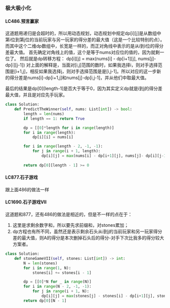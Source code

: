 ### 极大极小化
#### LC486.预言赢家
这道题用递归是会超时的，所以用动态规划，动态规划中规定dp[i][j]是从数组中第i位到第j位的当前玩家与另一玩家的得分差的最大值（这是一个比较特别的点）。而其中这个二维dp数组中，长宽是一样的，而正对角线中表示的是从i到i位的得分差最大值。
首先确定对角线上的值，这个是等于nums对应位的值的，因为就剩一位了。
然后就是dp转移方程：
dp[i][j] = max(nums[i] - dp[i+1][j], nums[j]- dp[i][j-1])
对上面的解释是，当面对[i,j]范围的数时，如果我选择i，则对手选择范围是[i+1,j]，相反如果我选择j，则对手选择范围是是[i,j-1]。所以对应的这一步新的得分差是nums[i]-dp[i+1,j]和nums[j]-dp[i,j-1]，并从他们中取最大值。

最后的结果是dp[0][length-1]是否大于等于0，因为其实定义dp就是i到j的得分差最大值，并且是对应先手玩家。


```python
class Solution:
    def PredictTheWinner(self, nums: List[int]) -> bool:
        length = len(nums)
        if length == 1: return True

        dp = [[0]*length for i in range(length)]
        for i in range(length):
            dp[i][i] = nums[i]

        for i in range(length - 2, -1, -1):
            for j in range(i + 1, length):
                dp[i][j] = max(nums[i] - dp[i+1][j], nums[j]- dp[i][j-1])
        
        return dp[0][length - 1] >= 0
```

#### LC877.石子游戏
跟上面486的做法一样

#### LC1690.石子游戏VII
这道题和877，还有486的做法是相近的，但是不一样的点在于：  
1. 这里是求剩余数字和，所以要先求前缀和，对stones累加；
2. dp方程也有所不同，虽然还是表示剩余石头从i到j的当前玩家和另一玩家得分差的最大值，则A的得分是本次删掉石头后的得分-对手下次比我多的得分较大方案者。
```python
class Solution:
    def stoneGameVII(self, stones: List[int]) -> int:
        N = len(stones)   
        for i in range(1, N):
            stones[i] += stones[i - 1]

        dp = [[0]*N for _ in range(N)]
        for i in range(N - 2, -1, -1):
            for j in range(i + 1, N):
                dp[i][j] = max(stones[j] - stones[i] - dp[i+1][j], stones[j - 1] - (stones[i - 1] if i > 0 else 0) - dp[i][j - 1])
        return dp[0][N - 1]
```
